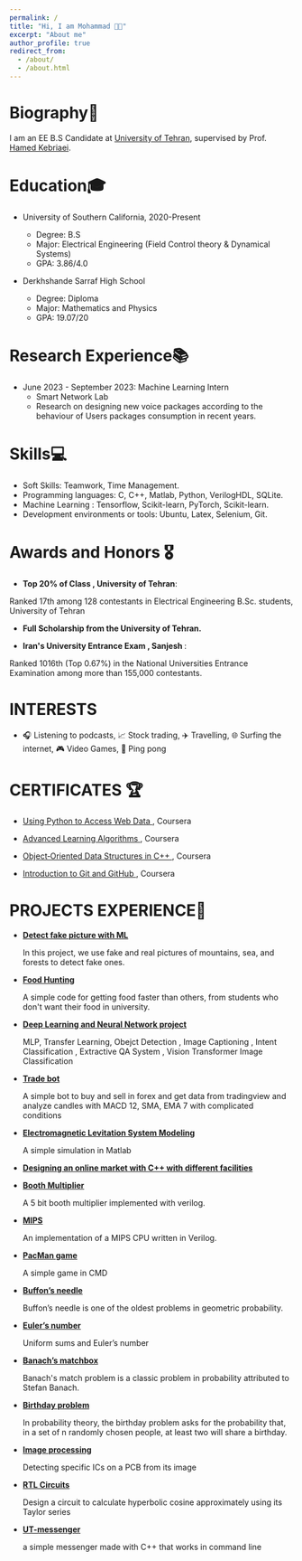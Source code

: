 ```yaml
---
permalink: /
title: "Hi, I am Mohammad 👋🏻"
excerpt: "About me"
author_profile: true
redirect_from: 
  - /about/
  - /about.html
---
```


Biography📖
=========
I am an EE B.S Candidate at [University of Tehran](https://ut.ac.ir/en), supervised by Prof. [Hamed Kebriaei](https://scholar.google.com/citations?user=eDseLNYAAAAJ&hl=en).

Education🎓
=========
* University of Southern California, 2020-Present
  * Degree: B.S
  * Major: Electrical Engineering (Field Control theory & Dynamical Systems)
  * GPA: 3.86/4.0
  
* Derkhshande Sarraf High School
  * Degree: Diploma
  * Major: Mathematics and Physics
  * GPA: 19.07/20

Research Experience📚
===============
* June 2023 - September 2023: Machine Learning Intern
  * Smart Network Lab
  * Research on designing new voice packages according to the behaviour of Users packages consumption in recent years.
 

Skills💻
======
* Soft Skills: Teamwork, Time Management.
* Programming languages: C, C++, Matlab, Python, VerilogHDL, SQLite.
* Machine Learning : Tensorflow, Scikit-learn, PyTorch, Scikit-learn.
* Development environments or tools: Ubuntu, Latex, Selenium, Git.


 Awards and Honors 🎖️
=================
* <strong>Top 20% of Class , University of Tehran</strong>:

 Ranked 17th among 128 contestants in Electrical Engineering B.Sc. students, University of Tehran

* <strong> Full Scholarship from the University of Tehran. </strong>

* <strong> Iran's University Entrance Exam , Sanjesh </strong>:

Ranked 1016th  (Top 0.67%) in the National Universities Entrance Examination among more than 155,000 contestants. 


INTERESTS
=================
* 🎧 Listening to podcasts, 📈 Stock trading, ✈️ Travelling, 🌐 Surfing the internet, 🎮 Video Games, 🏓 Ping pong



CERTIFICATES 🏆
=================
* <a href="https://www.coursera.org/account/accomplishments/verify/8XH5WEBVWQZU?utm_source=link&utm_medium=certificate&utm_content=cert_image&utm_campaign=sharing_cta&utm_product=course">Using Python to Access Web Data </a>, Coursera

* <a href="https://www.coursera.org/account/accomplishments/verify/V9U8RDWQRSSN?utm_source=link&utm_medium=certificate&utm_content=cert_image&utm_campaign=sharing_cta&utm_product=course">Advanced Learning Algorithms </a>, Coursera

* <a href="https://coursera.org/share/5b77b32397b9952503c6c62bd5b1cd6b">Object‑Oriented Data Structures in C++ </a>, Coursera

* <a href="https://www.coursera.org/account/accomplishments/verify/MLDH5GZXEGZL?utm_source=link&utm_medium=certificate&utm_content=cert_image&utm_campaign=sharing_cta&utm_product=course">Introduction to Git and GitHub </a>, Coursera


PROJECTS EXPERIENCE🚀
=================

* <a href="https://github.com/M-Mashreghi/Detect-fake-picture" target="_blank"><strong>Detect fake picture with ML</strong></a></p><p>In this project, we use fake and real pictures of mountains, sea, and forests to detect fake ones.</p>
  
* <a href="https://github.com/M-Mashreghi/Food-Hunting" target="_blank"><strong>Food Hunting</strong></a></p><p>A simple code for getting food faster than others, from students who don't want their food in university.</p>

* <a href="https://github.com/M-Mashreghi/neural-networks-and-deep-learning" target="_blank"><strong>Deep Learning and Neural Network project</strong></a></p><p>MLP, Transfer Learning, Obejct Detection , Image Captioning , Intent Classification , Extractive QA System , Vision Transformer Image Classification</p>

* <a href="https://github.com/M-Mashreghi/trade-bot" target="_blank"><strong>Trade bot</strong></a></p><p>A simple bot to buy and sell in forex and get data from tradingview and analyze candles with MACD 12, SMA, EMA 7 with complicated conditions</p>

* <a href="https://github.com/M-Mashreghi/Electromagnetic-Levitation-System-Modeling" target="_blank"><strong>Electromagnetic Levitation System Modeling</strong></a></p><p>A simple simulation in Matlab</p>

* <a href="https://github.com/M-Mashreghi/AP-2022-Fall/tree/main/4" target="_blank"><strong>Designing an online market with C++ with different facilities </strong></a></p><p>  </p>

* <a href="https://github.com/M-Mashreghi/Booth-Multiplier" target="_blank"><strong>Booth Multiplier</strong></a></p><p>A 5 bit booth multiplier implemented with verilog.  </p>

* <a href="https://github.com/M-Mashreghi/MIPS" target="_blank"><strong>MIPS</strong></a></p><p>An implementation of a MIPS CPU written in Verilog.</p>

* <a href="https://github.com/M-Mashreghi/Pacman" target="_blank"><strong>PacMan game</strong></a></p><p>A simple game in CMD</p>

* <a href="https://github.com/M-Mashreghi/Buffon-s-Needle" target="_blank"><strong>Buffon’s needle</strong></a></p><p>Buffon’s needle is one of the oldest problems in geometric probability.</p>
* <a href="https://github.com/M-Mashreghi/Euler-s-number" target="_blank"><strong>Euler’s number</strong></a></p><p>Uniform sums and Euler’s number</p>
* <a href="https://github.com/M-Mashreghi/Banach-s-matchbox" target="_blank"><strong>Banach’s matchbox</strong></a></p><p>Banach's match problem is a classic problem in probability attributed to Stefan Banach. </p>
* <a href="https://github.com/M-Mashreghi/Birthday-problem" target="_blank"><strong>Birthday problem</strong></a></p><p>In probability theory, the birthday problem asks for the probability that, in a set of n randomly chosen people, at least two will share a birthday. </p>
* <a href="https://github.com/M-Mashreghi/image-processing" target="_blank"><strong>Image processing</strong></a></p><p>Detecting specific ICs on a PCB from its image</p>
* <a href="https://github.com/M-Mashreghi/Digital-Logic-Design-CA/tree/main/CA06" target="_blank"><strong>RTL Circuits</strong></a></p><p>Design a circuit to calculate hyperbolic cosine approximately using its Taylor series</p>
* <a href="https://github.com/M-Mashreghi/UT-messenger" target="_blank"><strong>UT-messenger</strong></a></p><p>a simple messenger made with C++ that works in command line</p>
